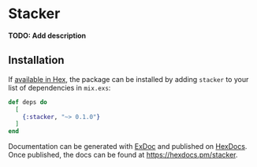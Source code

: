 # Stacker

**TODO: Add description**

## Installation

If [available in Hex](https://hex.pm/docs/publish), the package can be installed
by adding `stacker` to your list of dependencies in `mix.exs`:

```elixir
def deps do
  [
    {:stacker, "~> 0.1.0"}
  ]
end
```

Documentation can be generated with [ExDoc](https://github.com/elixir-lang/ex_doc)
and published on [HexDocs](https://hexdocs.pm). Once published, the docs can
be found at <https://hexdocs.pm/stacker>.

